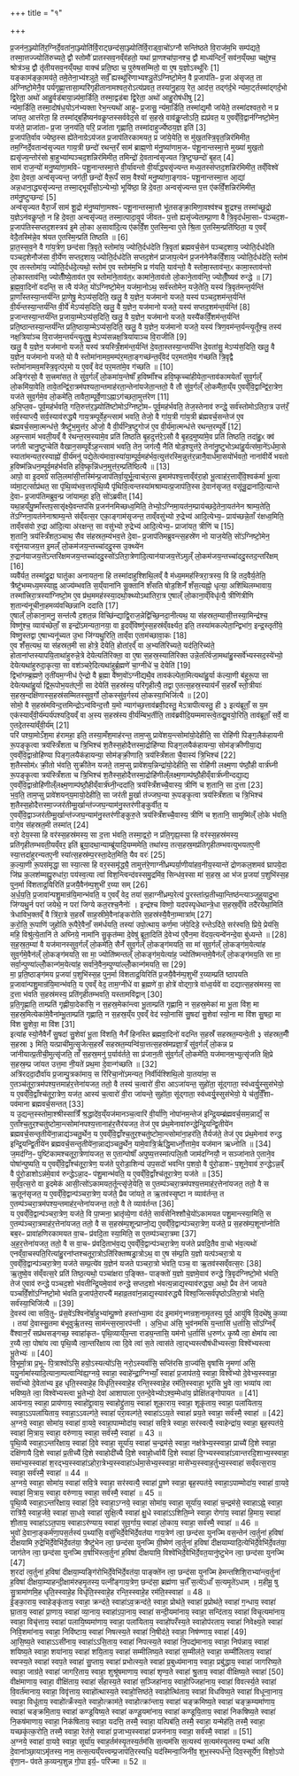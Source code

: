 +++
title = "१"

+++


  
प्र॒जन॑न॒ञ्ज्योति॑र॒ग्निर्दे॒वता॑ना॒ञ्ज्योति॑र्वि॒राट्छन्द॑सा॒ञ्ज्योति॑र्वि॒राड्वा॒चो॑ऽग्नौ सन्ति॑ष्ठते वि॒राज॑म॒भि सम्प॑द्यते॒ तस्मा॒त्तज्ज्योति॑रुच्यते॒ द्वौ स्तोमौ॑ प्रातस्सव॒नव्ँव॑हतो॒ यथा॑ प्रा॒णश्चा॑पा॒नश्च॒ द्वौ माध्य॑न्दिनँ॒ सव॑न॒य्ँयथा॒ चक्षु॑श्च॒ श्रोत्र॑ञ्च॒ द्वौ तृ॑तीयसव॒नय्ँयथा॒ वाक्च॑ प्रति॒ष्ठा च॒ पुरु॑षसम्मितो॒ वा ए॒ष य॒ज्ञोऽस्थू॑रिः [1]  
यङ्काम॑ङ्का॒मय॑ते॒ तमे॒तेना॒भ्य॑श्ञुते॒ सर्वँ॒ ह्यस्थू॑रिणाभ्यश्ञु॒ते॑ऽग्निष्टो॒मेन॒ वै प्र॒जाप॑तिᳶ प्र॒जा अ॑सृजत॒ ता अ॑ग्निष्टो॒मेनै॒व पर्य॑गृह्णा॒त्तासा॒म्परि॑गृहीतानामश्वत॒रोऽत्य॑प्रवत॒ तस्या॑नु॒हाय॒ रेत॒ आद॑त्त॒ तद्ग॑र्द॒भे न्य॑मा॒र्ट्तस्मा॑द्गर्द॒भो द्वि॒रेता॒ अथो॑ आहु॒र्वड॑बाया॒न्न्य॑मा॒र्डिति॒ तस्मा॒द्वड॑बा द्वि॒रेता॒ अथो॑ आहु॒रोष॑धीषु [2]  
न्य॑मा॒र्डिति॒ तस्मा॒दोष॑ध॒योऽन॑भ्यक्ता रेभ॒न्त्यथो॑ आहुᳶ प्र॒जासु॒ न्य॑मा॒र्डिति॒ तस्मा॑द्य॒मौ जा॑येते॒ तस्मा॑दश्वत॒रो न प्र जा॑यत॒ आत्त॑रेता॒ हि तस्मा॑द्ब॒र्हिष्यन॑वकॢप्तस्सर्ववेद॒से वा॑ स॒हस्रे॒ वाव॑कॢ॒प्तोऽति॒ ह्यप्र॑वत॒ य ए॒वव्ँवि॒द्वान॑ग्निष्टो॒मेन॒ यज॑ते॒ प्राजा॑ताᳶ प्र॒जा ज॒नय॑ति॒ परि॒ प्रजा॑ता गृह्णाति॒ तस्मा॑दाहुर्ज्येष्ठय॒ज्ञ इति॑ [3]  
प्र॒जाप॑ति॒र्वाव ज्येष्ठ॒स्स ह्ये॑तेनाग्रेऽय॑जत प्र॒जाप॑तिरकामयत॒ प्र जा॑ये॒येति॒ स मु॑ख॒तस्त्रि॒वृत॒न्निर॑मिमीत॒ तम॒ग्निर्दे॒वतान्व॑सृज्यत गाय॒त्री छन्दो॑ रथन्त॒रँ साम॑ ब्राह्म॒णो म॑नु॒ष्या॑णाम॒जᳶ प॑शू॒नान्तस्मा॒त्ते मुख्या॑ मुख॒तो ह्यसृ॑ज्य॒न्तोर॑सो बा॒हुभ्या॑म्पञ्चद॒शन्निर॑मिमीत॒ तमिन्द्रो॑ दे॒वतान्व॑सृज्यत त्रि॒ष्टुप्छन्दो॑ बृ॒हत् [4]  
साम॑ राज॒न्यो॑ मनु॒ष्या॑णा॒मविᳶ॑ पशू॒नान्तस्मा॒त्ते वी॒र्या॑वन्तो वी॒र्या॑द्ध्यसृ॑ज्यन्त मध्य॒तस्स॑प्तद॒शन्निर॑मिमीत॒ तव्ँविश्वे॑ दे॒वा दे॒वता॒ अन्व॑सृज्यन्त॒ जग॑ती॒ छन्दो॑ वैरू॒पँ साम॒ वैश्यो॑ मनु॒ष्या॑णा॒ङ्गावᳶ॑ पशू॒नान्तस्मा॒त्त आ॒द्या॑ अन्न॒धाना॒द्ध्यसृ॑ज्यन्त॒ तस्मा॒द्भूयाँ॑सो॒ऽन्येभ्यो॒ भूयि॑ष्ठा॒ हि दे॒वता॒ अन्वसृ॑ज्यन्त प॒त्त ए॑कविँ॒शन्निर॑मिमीत॒ तम॑नु॒ष्टुप्छन्दः॑ [5]  
अन्व॑सृज्यत वैरा॒जँ साम॑ शू॒द्रो म॑नु॒ष्या॑णा॒मश्वᳶ॑ पशू॒नान्तस्मा॒त्तौ भू॑तसङ्क्रा॒मिणा॒वश्व॑श्च शू॒द्रश्च॒ तस्मा॑च्छू॒द्रो य॒ज्ञेऽन॑वकॢप्तो॒ न हि दे॒वता॒ अन्वसृ॑ज्यत॒ तस्मा॒त्पादा॒वुप॑ जीवतᳶ प॒त्तो ह्यसृ॑ज्येताम्प्रा॒णा वै त्रि॒वृद॑र्धमा॒साᳶ प॑ञ्चद॒शᳶ प्र॒जाप॑तिस्सप्तद॒शस्त्रय॑ इ॒मे लो॒का अ॒सावा॑दि॒त्य ए॑कविँ॒श ए॒तस्मि॒न्वा ए॒ते श्रि॒ता ए॒तस्मि॒न्प्रति॑ष्ठिता॒ य ए॒वव्ँ वेदै॒तस्मि॑न्ने॒व श्र॑यत ए॒तस्मि॒न्प्रति॑ तिष्ठति ॥ [6]  
प्रा॒त॒स्स॒व॒ने वै गा॑य॒त्रेण॒ छन्द॑सा त्रि॒वृते॒ स्तोमा॑य॒ ज्योति॒र्दध॑देति त्रि॒वृता॑ ब्रह्मवर्च॒सेन॑ पञ्चद॒शाय॒ ज्योति॒र्दध॑देति पञ्चद॒शेनौज॑सा वी॒र्ये॑ण सप्तद॒शाय॒ ज्योति॒र्दध॑देति सप्तद॒शेन॑ प्राजाप॒त्येन॑ प्र॒जन॑नेनैकविँ॒शाय॒ ज्योति॒र्दध॑देति॒ स्तोम॑ ए॒व तत्स्तोमा॑य॒ ज्योति॒र्दध॑दे॒त्यथो॒ स्तोम॑ ए॒व स्तोम॑म॒भि प्र ण॑यति॒ याव॑न्तो॒ वै स्तोमा॒स्ताव॑न्त॒ᳵ कामा॒स्ताव॑न्तो लो॒कास्ताव॑न्ति॒ ज्योतीँ॑ष्ये॒ताव॑त ए॒व स्तोमा॑ने॒ताव॑त॒ᳵ कामा॑ने॒ताव॑तो लो॒काने॒ताव॑न्ति॒ ज्योतीँ॒ष्यव॑ रुन्द्धे ॥ [7]  
ब्र॒ह्म॒वा॒दिनो॑ वदन्ति॒ स त्वै य॑जेत॒ यो॑ऽग्निष्टो॒मेन॒ यज॑मा॒नोऽथ॒ सर्व॑स्तोमेन॒ यजे॒तेति॒ यस्य॑ त्रि॒वृत॑मन्त॒र्यन्ति॑ प्रा॒णाँस्तस्या॒न्तर्य॑न्ति प्रा॒णेषु॒ मेऽप्य॑स॒दिति॒ खलु॒ वै य॒ज्ञेन॒ यज॑मानो यजते॒ यस्य॑ पञ्चद॒शम॑न्त॒र्यन्ति॑ वी॒र्य॑न्तस्या॒न्तर्य॑न्ति वी॒र्ये॑ मेऽप्य॑स॒दिति॒ खलु॒ वै य॒ज्ञेन॒ यज॑मानो यजते॒ यस्य॑ सप्तद॒शम॑न्त॒र्यन्ति॑ [8]  
प्र॒जान्तस्या॒न्तर्य॑न्ति प्र॒जाया॒म्मेऽप्य॑स॒दिति॒ खलु॒ वै य॒ज्ञेन॒ यज॑मानो यजते॒ यस्यै॑कविँ॒शम॑न्त॒र्यन्ति॑ प्रति॒ष्ठान्तस्या॒न्तर्य॑न्ति प्रति॒ष्ठाया॒म्मेऽप्य॑स॒दिति॒ खलु॒ वै य॒ज्ञेन॒ यज॑मानो यजते॒ यस्य॑ त्रिण॒वम॑न्त॒र्यन्त्यृ॒तूँश्च॒ तस्य॑ नक्ष॒त्रिया॑ञ्च वि॒राज॑म॒न्तर्य॑न्त्यृ॒तुषु॒ मेऽप्य॑सन्नक्ष॒त्रिया॑याञ्च वि॒राजीति॑ [9]  
खलु॒ वै य॒ज्ञेन॒ यज॑मानो यजते॒ यस्य॑ त्रयस्त्रिँ॒शम॑न्त॒र्यन्ति॑ दे॒वता॒स्तस्या॒न्तर्य॑न्ति दे॒वता॑सु॒ मेऽप्य॑स॒दिति॒ खलु॒ वै य॒ज्ञेन॒ यज॑मानो यजते॒ यो वै स्तोमा॑नामव॒मम्प॑र॒मता॒ङ्गच्छ॑न्त॒व्ँवेद॑ पर॒मता॑मे॒व ग॑च्छति त्रि॒वृद्वै स्तोमा॑नामव॒मस्त्रि॒वृत्प॑र॒मो य ए॒वव्ँ वेद॑ पर॒मता॑मे॒व ग॑च्छति ॥ [10]  
अङ्गि॑रसो॒ वै स॒त्त्रमा॑सत॒ ते सु॑व॒र्गल्ँ लो॒कमा॑य॒न्तेषाँ॑ ह॒विष्माँ॑श्च हवि॒ष्कृच्चा॑हीयेता॒न्ताव॑कामयेताँ सुव॒र्गल्ँ लो॒कमि॑या॒वेति॒ तावे॒तन्द्वि॑रा॒त्रम॑पश्यता॒न्तमाह॑रता॒न्तेना॑यजेता॒न्ततो॒ वै तौ सु॑व॒र्गल्ँ लो॒कमै॑ता॒य्ँय ए॒वव्ँवि॒द्वान्द्वि॑रा॒त्रेण॒ यज॑ते सुव॒र्गमे॒व लो॒कमे॑ति॒ तावैता॒म्पूर्वे॒णाऽह्नाऽग॑च्छता॒मुत्त॑रेण [11]  
अ॒भि॒प्ल॒वᳶ पूर्व॒मह॑र्भवति॒ गति॒रुत्त॑र॒ञ्ज्योति॑ष्टोमोऽग्निष्टो॒मᳶ पूर्व॒मह॑र्भवति॒ तेज॒स्तेनाव॑ रुन्द्धे॒ सर्व॑स्तोमोऽतिरा॒त्र उत्त॑रँ॒ सर्व॒स्याप्त्यै॒ सर्व॒स्याव॑रुद्ध्यै गाय॒त्रम्पूर्वेह॒न्त्साम॑ भवति॒ तेजो॒ वै गा॑य॒त्री गा॑य॒त्री ब्र॑ह्मवर्च॒सन्तेज॑ ए॒व ब्र॑ह्मवर्च॒समा॒त्मन्ध॑त्ते॒ त्रैष्टु॑भ॒मुत्त॑र॒ ओजो॒ वै वी॒र्य॑न्त्रि॒ष्टुगोज॑ ए॒व वी॒र्य॑मा॒त्मन्ध॑त्ते रथन्त॒रम्पूर्वे॑ [12]  
अह॒न्त्साम॑ भवती॒यव्ँ वै र॑थन्त॒रम॒स्यामे॒व प्रति॑ तिष्ठति बृ॒हदुत्त॑रे॒ऽसौ वै बृ॒हद॒मुष्या॑मे॒व प्रति॑ तिष्ठति॒ तदा॑हु॒ᳵ क्व॑ जग॑ती चानु॒ष्टुप्चेति॑ वैखान॒सम्पूर्वेऽह॒न्त्साम॑ भवति॒ तेन॒ जग॑त्यै॒ नैति॑ षोड॒श्युत्त॑रे॒ तेना॑नु॒ष्टुभोऽथा॑हु॒र्यत्स॑मा॒ने॑ऽर्धमा॒से स्याता॑मन्यत॒रस्याह्नो॑ वी॒र्य॑मनु॑ पद्ये॒तेत्य॑मावा॒स्या॑या॒म्पूर्व॒मह॑र्भव॒त्युत्त॑रस्मि॒न्नुत्त॑र॒न्नानै॒वार्ध॑मा॒सयो॑र्भवतो॒ नाना॑वीर्ये भवतो ह॒विष्म॑न्निधन॒म्पूर्व॒मह॑र्भवति हवि॒ष्कृन्नि॑धन॒मुत्त॑र॒म्प्रति॑ष्ठित्यै ॥ [13]  
आपो॒ वा इ॒दमग्रे॑ सलि॒लमा॑सी॒त्तस्मि॑न्प्र॒जाप॑तिर्वा॒युर्भू॒त्वाच॑र॒त्स इ॒माम॑पश्य॒त्ताव्ँव॑रा॒हो भू॒त्वाह॑र॒त्ताव्ँवि॒श्वक॑र्मा भू॒त्वा व्य॑मा॒र्ट्त्साप्र॑थत॒ सा पृ॑थि॒व्य॑भव॒त्तत्पृ॑थि॒व्यै पृ॑थिवि॒त्वन्तस्या॑मश्राम्यत्प्र॒जाप॑ति॒स्स दे॒वान॑सृजत॒ वसू॑न्रु॒द्राना॑दि॒त्यान्ते दे॒वाᳶ प्र॒जाप॑तिमब्रुव॒न्प्र जा॑यामहा॒ इति॒ सो॑ऽब्रवीत् [14]  
यथा॒हय्ँयु॒ष्माँस्तप॒सासृ॑क्ष्ये॒वन्तप॑सि प्र॒जन॑नमिच्छध्व॒मिति॒ तेभ्यो॒ऽग्निमा॒यत॑न॒म्प्राय॑च्छदे॒तेना॒यत॑नेन श्राम्य॒तेति॒ ते॑ऽग्निना॒यत॑नेनाश्राम्य॒न्ते स॑व्ँवत्स॒र एका॒ङ्गाम॑सृजन्त॒ ताव्ँवसु॑भ्यो रु॒द्रेभ्य॑ आदि॒त्येभ्य॒ᳶ प्राय॑च्छन्ने॒ताँ र॑क्षध्व॒मिति॒ ताव्ँवस॑वो रु॒द्रा आ॑दि॒त्या अ॑रक्षन्त॒ सा वसु॑भ्यो रु॒द्रेभ्य॑ आदि॒त्येभ्य॒ᳶ प्राजा॑यत॒ त्रीणि॑ च [15]  
श॒तानि॒ त्रय॑स्त्रिँशत॒ञ्चाथ॒ सैव स॑हस्रत॒म्य॑भव॒त्ते दे॒वाᳶ प्र॒जाप॑तिमब्रुवन्त्स॒हस्रे॑ण नो याज॒येति॒ सो॑ऽग्निष्टो॒मेन॒ वसू॑नयाजय॒त्त इ॒मल्ँ लो॒कम॑जय॒न्तच्चा॑ददु॒स्स उ॒क्थ्ये॑न रु॒द्रान॑याजय॒त्ते॑ऽन्तरि॑क्षमजय॒न्तच्चा॑ददु॒स्सो॑ऽतिरा॒त्रेणा॑दि॒त्यान॑याजय॒त्ते॑ऽमुल्ँ लो॒कम॑जय॒न्तच्चा॑ददु॒स्तद॒न्तरि॑क्षम् [16]  
व्यवै॑र्यत॒ तस्मा॑द्रु॒द्रा घातु॑का अनायत॒ना हि तस्मा॑दाहुश्शिथि॒लव्ँ वै म॑ध्य॒ममह॑स्त्रिरा॒त्रस्य॒ वि हि तद॒वैर्य॒तेति॒ त्रैष्टु॑भम्मध्य॒मस्याह्न॒ आज्य॑म्भवति स॒य्ँयाना॑नि सू॒क्तानि॑ शँसति षोड॒शिनँ॑ शँस॒त्यह्नो॒ धृत्या॒ अशि॑थिलम्भावाय॒ तस्मा॑त्त्रिरा॒त्रस्या॑ग्निष्टो॒म ए॒व प्र॑थ॒ममह॑स्स्या॒दथो॒क्थ्योऽथा॑तिरा॒त्र ए॒षाल्ँ लो॒काना॒व्ँविधृ॑त्यै॒ त्रीणि॑त्रीणि श॒तान्य॑नूचीना॒हमव्य॑वच्छिन्नानि ददाति [17]  
ए॒षाल्ँ लो॒काना॒मनु॒ सन्त॑त्यै द॒शत॒न्न विच्छि॑न्द्याद्वि॒राज॒न्नेद्वि॑च्छि॒नदा॒नीत्यथ॒ या स॑हस्रत॒म्यासी॒त्तस्या॒मिन्द्र॑श्च॒ विष्णु॑श्च॒ व्याय॑च्छेताँ॒ स इन्द्रो॑ऽमन्यता॒नया॒ वा इ॒दव्ँविष्णु॑स्स॒हस्र॑व्ँवर्क्ष्यत॒ इति॒ तस्या॑मकल्पेता॒न्द्विभा॑ग॒ इन्द्र॒स्तृती॑ये॒ विष्णु॒स्तद्वा ए॒षाभ्यनू॑च्यत उ॒भा जि॑ग्यथु॒रिति॒ ताव्ँवा ए॒ताम॑च्छावा॒कः [18]  
ए॒व शँ॑स॒त्यथ॒ या स॑हस्रत॒मी सा होत्रे॒ देयेति॒ होता॑र॒व्ँ वा अ॒भ्यति॑रिच्यते॒ यद॑ति॒रिच्य॑ते॒ होताना॑प्तस्यापयि॒ताथा॑हुरुन्ने॒त्रे देयेत्यति॑रिक्ता॒ वा ए॒षा स॒हस्र॒स्याति॑रिक्त उन्ने॒तर्त्विजा॒मथा॑हु॒स्सर्वे॑भ्यस्सद॒स्ये॑भ्यो॒ देयेत्यथा॑हुरुदा॒कृत्या॒ सा वश॑ञ्चरे॒दित्यथा॑हुर्ब्र॒ह्मणे॑ चा॒ग्नीधे॑ च॒ देयेति॑ [19]  
द्विभा॑गम्ब्र॒ह्मणे॒ तृती॑यम॒ग्नीध॑ ऐ॒न्द्रो वै ब्र॒ह्मा वै॑ष्ण॒वो॑ऽग्नीद्यथै॒व तावक॑ल्पेता॒मित्यथा॑हु॒र्या क॑ल्या॒णी ब॑हुरू॒पा सा देयेत्यथा॑हु॒र्या द्वि॑रू॒पोभ॒यत॑एनी॒ सा देयेति॑ स॒हस्र॑स्य॒ परि॑गृहीत्यै॒ तद्वा ए॒तत्स॒हस्र॒स्याय॑नँ स॒हस्रँ॑ स्तो॒त्रीयाः॑ स॒हस्र॒न्दक्षि॑णास्स॒हस्र॑सम्मितस्सुव॒र्गो लो॒कस्सु॑व॒र्गस्य॑ लो॒कस्या॒भिजि॑त्यै ॥ [20]  
सोमो॒ वै स॒हस्र॑मविन्द॒त्तमिन्द्रोऽन्व॑विन्द॒त्तौ य॒मो न्याग॑च्छ॒त्ताव॑ब्रवी॒दस्तु॒ मेऽत्रापीत्यस्तु॒ ही ३ इत्य॑ब्रूताँ॒ स य॒म एक॑स्याव्ँवी॒र्य॑म्पर्य॑पश्यदि॒यव्ँ वा अ॒स्य स॒हस्र॑स्य वी॒र्य॑म्बिभ॒र्तीति॒ ताव॑ब्रवीदि॒यम्ममास्त्वे॒तद्यु॒वयो॒रिति॒ ताव॑ब्रूताँ॒ सर्वे॒ वा ए॒तदे॒तस्या॑व्ँवी॒र्य॑म् [21]  
परि॑ पश्या॒मोऽँश॒मा ह॑रामहा॒ इति॒ तस्या॒मँश॒माह॑रन्त॒ ताम॒प्सु प्रावे॑शय॒न्त्सोमा॑यो॒देहीति॒ सा रोहि॑णी पिङ्ग॒लैक॑हायनी रू॒पङ्कृ॒त्वा त्रय॑स्त्रिँशता च त्रि॒भिश्च॑ श॒तैस्स॒होदैत्तस्मा॒द्रोहि॑ण्या पिङ्ग॒लयैक॑हायन्या॒ सोम॑ङ्क्रीणीया॒द्य ए॒वव्ँवि॒द्वान्रोहि॑ण्या पिङ्ग॒लयैक॑हायन्या॒ सोम॑ङ्क्री॒णाति॒ त्रय॑स्त्रिँशता चै॒वास्य॑ त्रि॒भिश्च॑ [22]  
श॒तैस्सोम॑ᳵ क्री॒तो भ॑वति॒ सुक्री॑तेन यजते॒ ताम॒प्सु प्रावे॑शय॒न्निन्द्रा॑यो॒देहीति॒ सा रोहि॑णी लक्ष्म॒णा प॑ष्ठौ॒ही वार्त्र॑घ्नी रू॒पङ्कृ॒त्वा त्रय॑स्त्रिँशता च त्रि॒भिश्च॑ श॒तैस्स॒होदैत्तस्मा॒द्रोहि॑णील्ँलक्ष्म॒णाम्प॑ष्ठौ॒हीव्ँवार्त्र॑घ्नीन्दद्या॒द्य ए॒वव्ँवि॒द्वान्रोहि॑णील्ँलक्ष्म॒णाम्प॑ष्ठौ॒हीव्ँवार्त्र॑घ्नी॒न्ददा॑ति॒ त्रय॑स्त्रिँशच्चै॒वास्य॒ त्रीणि॑ च श॒तानि॒ सा द॒त्ता [23]  
भ॒व॒ति॒ ताम॒प्सु प्रावे॑शयन्‌य॒मायो॒देहीति॒ सा जर॑ती मू॒र्खा त॑ज्जघ॒न्या रू॒पङ्कृ॒त्वा त्रय॑स्त्रिँशता च त्रि॒भिश्च॑ श॒तैस्स॒होदैत्तस्मा॒ज्जर॑तीम्मू॒र्खान्त॑ज्जघ॒न्याम॑नु॒स्तर॑णीङ्कुर्वीत॒ य ए॒वव्ँवि॒द्वाञ्जर॑तीम्मू॒र्खान्त॑ज्जघ॒न्याम॑नु॒स्तर॑णीङ्कुरु॒ते त्रय॑स्त्रिँशच्चै॒वास्य॒ त्रीणि॑ च श॒तानि॒ सामुष्मि॑ल्ँ लो॒के भ॑वति॒ वागे॒व स॑हस्रत॒मी तस्मा॑त् [24]  
वरो॒ देय॒स्सा हि वर॑स्स॒हस्र॑मस्य॒ सा द॒त्ता भ॑वति॒ तस्मा॒द्वरो॒ न प्र॑ति॒गृह्य॒स्सा हि वर॑स्स॒हस्र॑मस्य॒ प्रति॑गृहीतम्भवती॒यव्ँवर॒ इति॑ ब्रूया॒दथा॒न्याम्ब्रू॑यादि॒यम्ममेति॒ तथा॑स्य॒ तत्स॒हस्र॒मप्र॑तिगृहीतम्भवत्युभयतए॒नी स्या॒त्तदा॑हुरन्यतए॒नी स्या॑त्स॒हस्र॑म्प॒रस्ता॒देत॒मिति॒ यैव वरः॑ [25]  
क॒ल्या॒णी रू॒पस॑मृद्धा॒ सा स्या॒त्सा हि वर॒स्समृ॑द्ध्यै॒ तामुत्त॑रे॒णाग्नी॑ध्रम्पर्या॒णीया॑हव॒नीय॒स्यान्ते॑ द्रोणकल॒शमव॑ घ्रापये॒दा जि॑घ्र क॒लश॑म्मह्यु॒रुधा॑रा॒ पय॑स्व॒त्या त्वा॑ विश॒न्त्विन्द॑वस्समु॒द्रमि॑व॒ सिन्ध॑व॒स्सा मा॑ स॒हस्र॒ आ भ॑ज प्र॒जया॑ प॒शुभि॑स्स॒ह पुन॒र्मा वि॑शताद्र॒यिरिति॑ प्र॒जयै॒वैन॑म्प॒शुभी॑ र॒य्या सम् [26]  
अ॒र्ध॒य॒ति॒ प्र॒जावा॑न्पशु॒मान्र॑यि॒मान्भ॑वति॒ य ए॒वव्ँ वेद॒ तया॑ स॒हाग्नी॑ध्रम्प॒रेत्य॑ पु॒रस्ता॑त्प्र॒तीच्या॒न्तिष्ठ॑न्त्याञ्जुहुयादु॒भा जि॑ग्यथु॒र्न परा॑ जयेथे॒ न परा॑ जिग्ये कत॒रश्च॒नैनोः॑ । इन्द्र॑श्च विष्णो॒ यदप॑स्पृधेथान्त्रे॒धा स॒हस्र॒व्ँवि तदै॑रयेथा॒मिति॑ त्रेधाविभ॒क्तव्ँ वै त्रि॑रा॒त्रे स॒हस्रँ॑ साह॒स्रीमे॒वैना॑ङ्करोति स॒हस्र॑स्यै॒वैना॒म्मात्रा॑म् [27]  
क॒रो॒ति॒ रू॒पाणि॑ जुहोति रू॒पैरे॒वैनाँ॒ सम॑र्धयति॒ तस्या॑ उपो॒त्थाय॒ कर्ण॒मा ज॑पे॒दिडे॒ रन्तेऽदि॑ते॒ सर॑स्वति॒ प्रिये॒ प्रेय॑सि॒ महि॒ विश्रु॑त्ये॒तानि॑ ते अघ्निये॒ नामा॑नि सु॒कृत॑म्मा दे॒वेषु॑ ब्रूता॒दिति॑ दे॒वेभ्य॑ ए॒वैन॒मा वे॑दय॒त्यन्वे॑नन्दे॒वा बु॑ध्यन्ते ॥ [28]  
स॒ह॒स्र॒त॒म्या॑ वै यज॑मानस्सुव॒र्गल्ँ लो॒कमे॑ति॒ सैनँ॑ सुव॒र्गल्ँ लो॒कङ्ग॑मयति॒ सा मा॑ सुव॒र्गल्ँ लो॒कङ्ग॑म॒येत्या॑ह सुव॒र्गमे॒वैन॑ल्ँ लो॒कङ्ग॑मयति॒ सा मा॒ ज्योति॑ष्मन्तल्ँ लो॒कङ्ग॑म॒येत्या॑ह॒ ज्योति॑ष्मन्तमे॒वैन॑ल्ँ लो॒कङ्ग॑मय॒ति सा मा॒ सर्वा॒न्पुण्या॑ल्लोँ॒कान्ग॑म॒येत्या॑ह॒ सर्वा॑ने॒वैन॒म्पुण्या॑ल्लोँ॒कान्ग॑मयति॒ सा [29]  
मा॒ प्र॒ति॒ष्ठाङ्ग॑मय प्र॒जया॑ प॒शुभि॑स्स॒ह पुन॒र्मा वि॑शताद्र॒यिरिति॑ प्र॒जयै॒वैन॑म्प॒शुभी॑ र॒य्याम्प्रति॑ ष्ठापयति प्र॒जावा॑न्पशु॒मान्र॑यि॒मान्भ॑वति॒ य ए॒वव्ँ वेद॒ ताम॒ग्नीधे॑ वा ब्र॒ह्मणे॑ वा॒ होत्रे॑ वोद्गा॒त्रे वा॑ध्व॒र्यवे॑ वा दद्यात्स॒हस्र॑मस्य॒ सा द॒त्ता भ॑वति स॒हस्र॑मस्य॒ प्रति॑गृहीतम्भवति॒ यस्तामवि॑द्वान् [30]  
प्र॒ति॒गृ॒ह्णाति॒ ताम्प्रति॑ गृह्णीया॒देका॑सि॒ न स॒हस्र॒मेका॑न्त्वा भू॒ताम्प्रति॑ गृह्णामि॒ न स॒हस्र॒मेका॑ मा भू॒ता वि॑श॒ मा स॒हस्र॒मित्येका॑मे॒वैना॑म्भू॒ताम्प्रति॑ गृह्णाति॒ न स॒हस्र॒य्ँय ए॒वव्ँ वेद॑ स्यो॒नासि॑ सु॒षदा॑ सु॒शेवा॑ स्यो॒ना मा वि॑श सु॒षदा॒ मा वि॑श सु॒शेवा॒ मा वि॑श [31]  
इत्या॑ह स्यो॒नैवैनँ॑ सु॒षदा॑ सु॒शेवा॑ भू॒ता वि॑शति॒ नैनँ॑ हिनस्ति ब्रह्मवा॒दिनो॑ वदन्ति स॒हस्रँ॑ सहस्रत॒म्यन्वे॒ती ३ स॑हस्रत॒मीँ स॒हस्रा ३ मिति॒ यत्प्राची॑मुत्सृ॒जेत्स॒हस्रँ॑ सहस्रत॒म्यन्वि॑या॒त्तत्स॒हस्र॑मप्रज्ञा॒त्रँ सु॑व॒र्गल्ँ लो॒कन्न प्र जा॑नीयात्प्र॒तीची॒मुत्सृ॑जति॒ ताँ स॒हस्र॒मनु॑ प॒र्याव॑र्तते॒ सा प्र॑जान॒ती सु॑व॒र्गल्ँ लो॒कमे॑ति॒ यज॑मानम॒भ्युत्सृ॑जति क्षि॒प्रे स॒हस्र॒म्प्र जा॑यत उत्त॒मा नी॒यते॑ प्रथ॒मा दे॒वान्ग॑च्छति ॥ [32]  
अत्रि॑रददा॒दौर्वा॑य प्र॒जाम्पु॒त्रका॑माय॒ स रि॑रिचा॒नो॑ऽमन्यत॒ निर्वी॑र्यश्शिथि॒लो या॒तया॑मा॒ स ए॒तञ्च॑तूरा॒त्रम॑पश्य॒त्तमाह॑र॒त्तेना॑यजत॒ ततो॒ वै तस्य॑ च॒त्वारो॑ वी॒रा आऽजा॑यन्त॒ सुहो॑ता॒ सू॑द्गाता॒ स्व॑ध्वर्यु॒स्सुस॑भेयो॒ य ए॒वव्ँवि॒द्वाँश्च॑तूरा॒त्रेण॒ यज॑त॒ आस्य॑ च॒त्वारो॑ वी॒रा जा॑यन्ते॒ सुहो॑ता॒ सू॑द्गाता॒ स्व॑ध्वर्यु॒स्सुस॑भेयो॒ ये च॑तुर्विँ॒शाᳶ पव॑माना ब्रह्मवर्च॒सन्तत् [33]  
य उ॒द्यन्त॒स्स्तोमा॒श्श्रीस्सात्रिँ॑ श्र॒द्धादे॑व॒य्ँयज॑मानञ्च॒त्वारि॑ वी॒र्या॑णि॒ नोपा॑नम॒न्तेज॑ इन्द्रि॒यम्ब्र॑ह्मवर्च॒सम॒न्नाद्यँ॒ स ए॒ताँश्च॒तुर॒श्चतु॑ष्टोमा॒न्त्सोमा॑नपश्य॒त्तानाह॑र॒त्तैर॑यजत॒ तेज॑ ए॒व प्र॑थ॒मेनावा॑रुन्द्धेन्द्रि॒यन्द्वि॒तीये॑न ब्रह्मवर्च॒सन्तृ॒तीये॑ना॒न्नाद्य॑ञ्चतु॒र्थेन॒ य ए॒वव्ँवि॒द्वाँश्च॒तुर॒श्चतु॑ष्टोमा॒न्त्सोमा॑ना॒हर॑ति॒ तैर्यज॑ते॒ तेज॑ ए॒व प्र॑थ॒मेनाव॑ रुन्द्ध इन्द्रि॒यन्द्वि॒तीये॑न ब्रह्मवर्च॒सन्तृ॒तीये॑ना॒न्नाद्य॑ञ्चतु॒र्थेन॒ यामे॒वात्रि॒र्ऋद्धि॒मार्ध्नो॒त्तामे॒व यज॑मान ऋध्नोति ॥ [34]  
ज॒मद॑ग्नि॒ᳶ पुष्टि॑कामश्चतूरा॒त्रेणा॑यजत॒ स ए॒तान्पोषाँ॑ अपुष्य॒त्तस्मा॑त्पलि॒तौ जाम॑दग्नियौ॒ न सञ्जा॑नाते ए॒ताने॒व पोषा॑न्पुष्यति॒ य ए॒वव्ँवि॒द्वाँश्च॑तूरा॒त्रेण॒ यज॑ते पुरोडा॒शिन्य॑ उप॒सदो॑ भवन्ति प॒शवो॒ वै पु॑रो॒डाशᳶ॑ प॒शूने॒वाव॑ रु॒न्द्धेऽन्न॒व्ँ वै पु॑रो॒डाशोऽन्न॑मे॒वाव॑ रुन्द्धेऽन्ना॒दᳶ प॑शु॒मान्भ॑वति॒ य ए॒वव्ँवि॒द्वाँश्च॑तूरा॒त्रेण॒ यज॑ते ॥ [35]  
स॒व्ँव॒त्स॒रो वा इ॒दमेक॑ आसी॒त्सो॑ऽकामयत॒र्तून्त्सृ॑जे॒येति॒ स ए॒तम्प॑ञ्चरा॒त्रम॑पश्य॒त्तमाह॑र॒त्तेना॑यजत॒ ततो॒ वै स ऋ॒तून॑सृजत॒ य ए॒वव्ँवि॒द्वान्प॑ञ्चरा॒त्रेण॒ यज॑ते॒ प्रैव जा॑यते॒ त ऋ॒तव॑स्सृ॒ष्टा न व्याव॑र्तन्त॒ त ए॒तम्प॑ञ्चरा॒त्रम॑पश्य॒न्तमाह॑र॒न्तेना॑यजन्त॒ ततो॒ वै ते व्याव॑र्तन्त [36]  
य ए॒वव्ँवि॒द्वान्प॑ञ्चरा॒त्रेण॒ यज॑ते॒ वि पा॒प्मना॒ भ्रातृ॑व्ये॒णा व॑र्तते॒ सार्व॑सेनिश्शौचे॒यो॑ऽकामयत पशु॒मान्त्स्या॒मिति॒ स ए॒तम्प॑ञ्चरा॒त्रमाह॑र॒त्तेना॑यजत॒ ततो॒ वै स स॒हस्र॑म्प॒शून्प्राप्नो॒द्य ए॒वव्ँवि॒द्वान्प॑ञ्चरा॒त्रेण॒ यज॑ते॒ प्र स॒हस्र॑म्प॒शूना॑प्नोति बब॒रᳶ प्रावा॑हणिरकामयत वा॒चᳶ प्र॑वदि॒ता स्या॒मिति॒ स ए॒तम्प॑ञ्चरा॒त्रमा [37]  
अ॒ह॒र॒त्तेना॑यजत॒ ततो॒ वै स वा॒चᳶ प्र॑वदि॒ताभ॑व॒द्य ए॒वव्ँवि॒द्वान्प॑ञ्चरा॒त्रेण॒ यज॑ते प्रवदि॒तैव वा॒चो भ॑व॒त्यथो॑ एनव्ँवा॒चस्पति॒रित्या॑हु॒रना॑प्तश्चतूरा॒त्रोऽति॑रिक्तष्षड्रा॒त्रोऽथ॒ वा ए॒ष स॑म्प्र॒ति य॒ज्ञो यत्प॑ञ्चरा॒त्रो य ए॒वव्ँवि॒द्वान्प॑ञ्चरा॒त्रेण॒ यज॑ते सम्प्र॒त्ये॑व य॒ज्ञेन॑ यजते पञ्चरा॒त्रो भ॑वति॒ पञ्च॒ वा ऋ॒तव॑स्सव्ँवत्स॒रः [38]  
ऋ॒तुष्वे॒व स॑व्ँवत्स॒रे प्रति॑ तिष्ठ॒त्यथो॒ पञ्चा॑क्षरा प॒ङ्क्तिᳶ पाङ्क्तो॑ य॒ज्ञो य॒ज्ञमे॒वाव॑ रुन्द्धे त्रि॒वृद॑ग्निष्टो॒मो भ॑वति॒ तेज॑ ए॒वाव॑ रुन्द्धे पञ्चद॒शो भ॑वतीन्द्रि॒यमे॒वाव॑ रुन्द्धे सप्तद॒शो भ॑वत्य॒न्नाद्य॒स्याव॑रुद्ध्या॒ अथो॒ प्रैव तेन॑ जायते पञ्चविँ॒शो॑ऽग्निष्टो॒मो भ॑वति प्र॒जाप॑ते॒राप्त्यै॑ महाव्र॒तवा॑न॒न्नाद्य॒स्याव॑रुद्ध्यै विश्व॒जित्सर्व॑पृष्ठोऽतिरा॒त्रो भ॑वति॒ सर्व॑स्या॒भिजि॑त्यै ॥ [39]  
दे॒वस्य॑ त्वा सवि॒तुᳶ प्र॑स॒वे॑ऽश्विनो॑र्बा॒हुभ्या॑म्पू॒ष्णो हस्ता॑भ्या॒मा द॑द इ॒माम॑गृभ्णन्रश॒नामृ॒तस्य॒ पूर्व॒ आयु॑षि वि॒दथे॑षु क॒व्या । तया॑ दे॒वास्सु॒तमा ब॑भूवुर्ऋ॒तस्य॒ साम॑न्त्स॒रमा॒रप॑न्ती । अ॒भि॒धा अ॑सि॒ भुव॑नमसि य॒न्तासि॑ ध॒र्तासि॒ सो॑ऽग्निव्ँ वै॑श्वान॒रँ सप्र॑थसङ्गच्छ॒ स्वाहा॑कृतᳶ पृथि॒व्याय्ँय॒न्ता राड्य॒न्तासि॒ यम॑नो ध॒र्तासि॑ ध॒रुण॑ᳵ कृ॒ष्यै त्वा॒ क्षेमा॑य त्वा र॒य्यै त्वा॒ पोषा॑य त्वा पृथि॒व्यै त्वा॒न्तरि॑क्षाय त्वा दि॒वे त्वा॑ स॒ते त्वास॑ते त्वा॒द्भ्यस्त्वौष॑धीभ्यस्त्वा॒ विश्वे॑भ्यस्त्वा भू॒तेभ्यः॑ ॥ [40]  
वि॒भूर्मा॒त्रा प्र॒भूᳶ पि॒त्राश्वो॑ऽसि॒ हयो॒ऽस्यत्यो॑ऽसि॒ नरो॒ऽस्यर्वा॑सि॒ सप्ति॑रसि वा॒ज्य॑सि॒ वृषा॑सि नृ॒मणा॑ असि॒ ययु॒र्नामा॑स्यादि॒त्याना॒म्पत्वान्वि॑ह्य॒ग्नये॒ स्वाहा॒ स्वाहे॑न्द्रा॒ग्निभ्याँ॒ स्वाहा॑ प्र॒जाप॑तये॒ स्वाहा॒ विश्वे॑भ्यो दे॒वेभ्य॒स्स्वाहा॒ सर्वा॑भ्यो दे॒वेता॑भ्य इ॒ह धृति॒स्स्वाहे॒ह विधृ॑ति॒स्स्वाहे॒ह रन्ति॒स्स्वाहे॒ह रम॑ति॒स्स्वाहा॒ भूर॑सि भु॒वे त्वा॒ भव्या॑य त्वा भविष्य॒ते त्वा॒ विश्वे॑भ्यस्त्वा भू॒तेभ्यो॒ देवा॑ आशापाला ए॒तन्दे॒वेभ्योऽश्व॒म्मेधा॑य॒ प्रोक्षि॑तङ्गोपायत ॥ [41]  
आय॑नाय॒ स्वाहा॒ प्राय॑णाय॒ स्वाहो॑द्द्रा॒वाय॒ स्वाहोद्द्रु॑ताय॒ स्वाहा॑ शूका॒राय॒ स्वाहा॒ शूकृ॑ताय॒ स्वाहा॒ पला॑यिताय॒ स्वाहा॒ऽऽपला॑यिताय॒ स्वाहा॒ऽऽवल्ग॑ते॒ स्वाहा॑ परा॒वल्ग॑ते॒ स्वाहा॑ऽऽय॒ते स्वाहा॑ प्रय॒ते स्वाहा॒ सर्व॑स्मै॒ स्वाहा॑ ॥ [42]  
अ॒ग्नये॒ स्वाहा॒ सोमा॑य॒ स्वाहा॑ वा॒यवे॒ स्वाहा॒पाम्मोदा॑य॒ स्वाहा॑ सवि॒त्रे स्वाहा॒ सर॑स्वत्यै॒ स्वाहेन्द्रा॑य॒ स्वाहा॒ बृह॒स्पत॑ये॒ स्वाहा॑ मि॒त्राय॒ स्वाहा॒ वरु॑णाय॒ स्वाहा॒ सर्व॑स्मै॒ स्वाहा॑ ॥ 43 ॥  
पृ॒थि॒व्यै स्वाहा॒ऽन्तरि॑क्षाय॒ स्वाहा॑ दि॒वे स्वाहा॒ सूर्या॑य॒ स्वाहा॑ च॒न्द्रम॑से॒ स्वाहा॒ नक्ष॑त्रेभ्य॒स्स्वाहा॒ प्राच्यै॑ दि॒शे स्वाहा॒ दक्षि॑णायै दि॒शे स्वाहा॑ प्र॒तीच्यै॑ दि॒शे स्वाहोदी॑च्यै दि॒शे स्वाहो॒र्ध्वायै॑ दि॒शे स्वाहा॑ दि॒ग्भ्यस्स्वाहा॑ऽवान्तरदि॒शाभ्य॒स्स्वाहा॒ समा॑भ्य॒स्स्वाहा॑ श॒रद्भ्य॒स्स्वाहा॑ऽहोरा॒त्रेभ्य॒स्स्वाहा॑ऽर्धमा॒सेभ्य॒स्स्वाहा॒ मासे॑भ्य॒स्स्वाह॒र्तुभ्य॒स्स्वाहा॑ सव्ँवत्स॒राय॒ स्वाहा॒ सर्व॑स्मै॒ स्वाहा॑ ॥ 44 ॥  
अ॒ग्नये॒ स्वाहा॒ सोमा॑य॒ स्वाहा॑ सवि॒त्रे स्वाहा॒ सर॑स्वत्यै॒ स्वाहा॑ पू॒ष्णे स्वाहा॒ बृह॒स्पत॑ये॒ स्वाहा॒ऽपाम्मोदा॑य॒ स्वाहा॑ वा॒यवे॒ स्वाहा॑ मि॒त्राय॒ स्वाहा॒ वरु॑णाय॒ स्वाहा॒ सर्व॑स्मै॒ स्वाहा॑ ॥ 45 ॥  
पृ॒थि॒व्यै स्वाहा॒ऽन्तरि॑क्षाय॒ स्वाहा॑ दि॒वे स्वाहा॒ऽग्नये॒ स्वाहा॒ सोमा॑य॒ स्वाहा॒ सूर्या॑य॒ स्वाहा॑ च॒न्द्रम॑से॒ स्वाहाऽह्ने॒ स्वाहा॒ रात्रि॑यै॒ स्वाह॒र्जवे॒ स्वाहा॑ सा॒धवे॒ स्वाहा॑ सुक्षि॒त्यै स्वाहा॑ क्षु॒धे स्वाहा॑ऽऽशिति॒म्ने स्वाहा॒ रोगा॑य॒ स्वाहा॑ हि॒माय॒ स्वाहा॑ शी॒ताय॒ स्वाहा॑ऽऽत॒पाय॒ स्वाहाऽर॑ण्याय॒ स्वाहा॑ सुव॒र्गाय॒ स्वाहा॑ लो॒काय॒ स्वाहा॒ सर्व॑स्मै॒ स्वाहा॑ ॥ 46 ॥  
भुवो॑ दे॒वाना॒ङ्कर्म॑णा॒पस॒र्तस्य॑ प॒थ्या॑सि॒ वसु॑भिर्दे॒वेभि॑र्दे॒वत॑या गाय॒त्रेण॑ त्वा॒ छन्द॑सा युनज्मि वस॒न्तेन॑ त्व॒र्तुना॑ ह॒विषा॑ दीक्षयामि रु॒द्रेभि॑र्दे॒वेभि॑र्दे॒वत॑या॒ त्रैष्टु॑भेन त्वा॒ छन्द॑सा युनज्मि ग्री॒ष्मेण॑ त्व॒र्तुना॑ ह॒विषा॑ दीक्षयाम्यादि॒त्येभि॑र्दे॒वेभि॑र्दे॒वत॑या॒ जाग॑तेन त्वा॒ छन्द॑सा युनज्मि व॒र्षाभि॑स्त्व॒र्तुना॑ ह॒विषा॑ दीक्षयामि॒ विश्वे॑भिर्दे॒वेभि॑र्दे॒वत॒यानु॑ष्टुभेन त्वा॒ छन्द॑सा युनज्मि [47]  
श॒रदा॑ त्व॒र्तुना॑ ह॒विषा॑ दीक्षया॒म्यङ्गि॑रोभिर्दे॒वेभि॑र्दे॒वत॑या॒ पाङ्क्ते॑न त्वा॒ छन्द॑सा युनज्मि हेमन्तशिशि॒राभ्या॑न्त्व॒र्तुना॑ ह॒विषा॑ दीक्षया॒म्याहन्दी॒क्षाम॑रुहमृ॒तस्य॒ पत्नी॑ङ्गाय॒त्रेण॒ छन्द॑सा॒ ब्रह्म॑णा च॒र्तँ स॒त्ये॑ऽधाँ स॒त्यमृ॒ते॑ऽधाम् । म॒हीमू॒ षु सु॒त्रामा॑णमि॒ह धृति॒स्स्वाहे॒ह विधृ॑ति॒स्स्वाहे॒ह रन्ति॒स्स्वाहे॒ह रम॑ति॒स्स्वाहा॑ ॥ 48 ॥  
ई॒ङ्का॒राय॒ स्वाहेङ्कृ॑ताय॒ स्वाहा॒ क्रन्द॑ते॒ स्वाहा॑ऽव॒क्रन्द॑ते॒ स्वाहा॒ प्रोथ॑ते॒ स्वाहा॑ प्र॒प्रोथ॑ते॒ स्वाहा॑ ग॒न्धाय॒ स्वाहा॑ घ्रा॒ताय॒ स्वाहा॑ प्रा॒णाय॒ स्वाहा॑ व्या॒नाय॒ स्वाहा॑ऽपा॒नाय॒ स्वाहा॑ सन्दी॒यमा॑नाय॒ स्वाहा॒ सन्दि॑ताय॒ स्वाहा॑ विचृ॒त्यमा॑नाय॒ स्वाहा॒ विचृ॑त्ताय॒ स्वाहा॑ पलायि॒ष्यमा॑णाय॒ स्वाहा॒ पला॑यिताय॒ स्वाहो॑परँस्य॒ते स्वाहोप॑रताय॒ स्वाहा॑ निवेक्ष्य॒ते स्वाहा॑ निवि॒शमा॑नाय॒ स्वाहा॒ निवि॑ष्टाय॒ स्वाहा॑ निषत्स्य॒ते स्वाहा॑ नि॒षीद॑ते॒ स्वाहा॒ निष॑ण्णाय॒ स्वाहा॑ [49]  
आ॒सि॒ष्य॒ते स्वाहाऽऽसी॑नाय॒ स्वाहा॑ऽऽसि॒ताय॒ स्वाहा॑ निपत्स्य॒ते स्वाहा॑ नि॒पद्य॑मानाय॒ स्वाहा॒ निप॑न्नाय॒ स्वाहा॑ शयिष्य॒ते स्वाहा॒ शया॑नाय॒ स्वाहा॑ शयि॒ताय॒ स्वाहा॑ सम्मीलिष्य॒ते स्वाहा॑ स॒म्मील॑ते॒ स्वाहा॒ सम्मी॑लिताय॒ स्वाहा॑ स्वप्स्य॒ते स्वाहा॑ स्वप॒ते स्वाहा॑ सु॒प्ताय॒ स्वाहा॑ प्रभोत्स्य॒ते स्वाहा॑ प्र॒बुध्य॑मानाय॒ स्वाहा॒ प्रबु॑द्धाय॒ स्वाहा॑ जागरिष्य॒ते स्वाहा॒ जाग्र॑ते॒ स्वाहा॑ जागरि॒ताय॒ स्वाहा॒ शुश्रू॑षमाणाय॒ स्वाहा॑ शृण्व॒ते स्वाहा॑ श्रु॒ताय॒ स्वाहा॑ वीक्षिष्य॒ते स्वाहा॑ [50]  
वीक्ष॑माणाय॒ स्वाहा॒ वीक्षि॑ताय॒ स्वाहा॑ सँहास्य॒ते स्वाहा॑ स॒ञ्जिहा॑नाय॒ स्वाहो॒ज्जिहा॑नाय॒ स्वाहा॑ विवर्त्स्य॒ते स्वाहा॑ वि॒वर्त॑मानाय॒ स्वाहा॒ विवृ॑त्ताय॒ स्वाहो॑त्थास्य॒ते स्वाहो॒त्तिष्ठ॑ते॒ स्वाहोत्थि॑ताय॒ स्वाहा॑ विधविष्य॒ते स्वाहा॑ विधून्वा॒नाय॒ स्वाहा॒ विधू॑ताय॒ स्वाहो॑त्क्रँस्य॒ते स्वाहो॒त्क्राम॑ते॒ स्वाहोत्क्रा॑न्ताय॒ स्वाहा॑ चङ्क्रमिष्य॒ते स्वाहा॑ चङ्क्र॒म्यमा॑णाय॒ स्वाहा॑ चङ्क्रमि॒ताय॒ स्वाहा॑ कण्डूयिष्य॒ते स्वाहा॑ कण्डू॒यमा॑नाय॒ स्वाहा॑ कण्डूयि॒ताय॒ स्वाहा॑ निकषिष्य॒ते स्वाहा॑ नि॒कष॑माणाय॒ स्वाहा॒ निक॑षिताय॒ स्वाहा॒ यदत्ति॒ तस्मै॒ स्वाहा॒ यत्पिब॑ति॒ तस्मै॒ स्वाहा॒ यन्मेह॑ति॒ तस्मै॒ स्वाहा॒ यच्छकृ॑त्क॒रोति॒ तस्मै॒ स्वाहा॒ रेत॑से॒ स्वाहा॑ प्र॒जाभ्य॒स्स्वाहा॑ प्रजन॑नाय॒ स्वाहा॒ सर्व॑स्मै॒ स्वाहा॑ ॥ [51]  
अ॒ग्नये॒ स्वाहा॑ वा॒यवे॒ स्वाहा॒ सूर्या॑य॒ स्वाह॒र्तम॑स्यृ॒तस्य॒र्तम॑सि स॒त्यम॑सि स॒त्यस्य॑ स॒त्यम॑स्यृ॒तस्य॒ पन्था॑ असि दे॒वाना॑ञ्छा॒याऽमृ॑तस्य॒ नाम॒ तत्स॒त्यय्ँयत्त्वम्प्र॒जाप॑ति॒रस्यधि॒ यद॑स्मिन्वा॒जिनी॑व॒ शुभ॒स्स्पर्ध॑न्ते॒ दिव॒स्सूर्ये॑ण॒ विशो॒ऽपो वृ॑णा॒नᳶ प॑वते क॒व्यन्प॒शुन्न गो॒पा इर्य॒ᳶ परि॑ज्मा ॥ 52 ॥  
